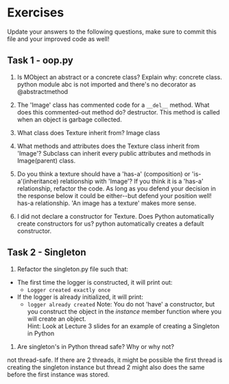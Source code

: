 # Exercises

Update your answers to the following questions, make sure to commit this file and your improved code as well!


## Task 1 - oop.py

1. Is MObject an abstract or a concrete class? Explain why:
	concrete class. python module abc is not imported and there's no decorator as @abstractmethod

1. The 'Image' class has commented code for a `__del__` method. What does this commented-out method do?
	destructor. This method is called when an object is garbage collected.

1. What class does Texture inherit from?
	Image class

1. What methods and attributes does the Texture class inherit from 'Image'? 
	Subclass can inherit every public attributes and methods in Image(parent) class.

1. Do you think a texture should have a 'has-a' (composition) or 'is-a'(inheritance) relationship with 'Image'? If you think it is a 'has-a' relationship, refactor the code. As long as you defend your decision in the response below it could be either--but defend your position well!
	has-a relationship. 'An image has a texture' makes more sense.

1. I did not declare a constructor for Texture. Does Python automatically create constructors for us? 
	python automatically creates a default constructor.

## Task 2 - Singleton

1. Refactor the singleton.py file such that:
  - The first time the logger is constructed, it will print out:
  	-  `Logger created exactly once`
  - If the logger is already initialized, it will print:
  	-  `logger already created`
Note: You do not 'have' a constructor, but you construct the object in the *instance* member function where you will create an object.  
Hint: Look at Lecture 3 slides for an example of creating a Singleton in Python

1. Are singleton's in Python thread safe? Why or why not?

not thread-safe. If there are 2 threads, it might be possible the first thread is creating
the singleton instance but thread 2 might also does the same before the first instance was stored.

  

